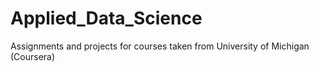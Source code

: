 # Applied_Data_Science
Assignments and projects for courses taken from University of Michigan (Coursera)
